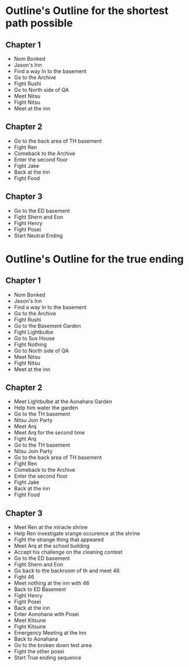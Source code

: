 # Outline's Outline for the shortest path possible

## Chapter 1
- Nom Bonked
- Jason's Inn
- Find a way In to the basement
- Go to the Archive
- Fight Rushi
- Go to North side of QA
- Meet Nitsu
- Fight Nitsu
- Meet at the inn

## Chapter 2
- Go to the back area of TH basement
- Fight Ren
- Comeback to the Archive
- Enter the second floor
- Fight Jake
- Back at the inn
- Fight Food

## Chapter 3
- Go to the ED basement
- Fight Shern and Eon
- Fight Henry
- Fight Posei
- Start Neutral Ending

# Outline's Outline for the true ending

## Chapter 1
- Nom Bonked
- Jason's Inn
- Find a way In to the basement
- Go to the Archive 
- Fight Rushi
- Go to the Basement Garden
- Fight Lightbulbe
- Go to Sus House
- Fight Nothing
- Go to North side of QA
- Meet Nitsu
- Fight Nitsu
- Meet at the inn

## Chapter 2
- Meet Lightbulbe at the Aonahara Garden
- Help him water the garden
- Go to the TH basement
- Nitsu Join Party
- Meet Arq
- Meet Arq for the second time
- Fight Arq
- Go to the TH basement
- Nitsu Join Party
- Go to the back area of TH basement
- Fight Ren
- Comeback to the Archive
- Enter the second floor
- Fight Jake
- Back at the inn
- Fight Food

## Chapter 3
- Meet Ren at the miracle shrine
- Help Ren investigate srange occurence at the shrine
- Fight the strange thing that appeared
- Meet Arq at the school building
- Accept his challenge on the cleaning contest
- Go to the ED basement
- Fight Shern and Eon
- Go back to the backroom of th and meet 46
- Fight 46
- Meet nothing at the inn with 46
- Back to ED Basement
- Fight Henry
- Fight Posei
- Back at the inn
- Enter Aonohana with Posei
- Meet Kitsune
- Fight Kitsune
- Emergency Meeting at the Inn
- Back to Aonahana
- Go to the broken down test area
- Fight the other posei
- Start True ending sequence
